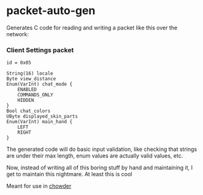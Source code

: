 # packet-auto-gen

Generates C code for reading and writing a packet like this over the network:

### Client Settings packet
```
id = 0x05

String(16) locale
Byte view_distance
Enum(VarInt) chat_mode {
	ENABLED
	COMMANDS_ONLY
	HIDDEN
}
Bool chat_colors
UByte displayed_skin_parts
Enum(VarInt) main_hand {
	LEFT
	RIGHT
}
```

The generated code will do basic input validation, like checking that strings are under their max length, enum values are actually valid values, etc.

Now, instead of writing all of this boring stuff by hand and maintaining it, I get to maintain this nightmare. At least this is cool

Meant for use in [chowder](https://github.com/BigHeadGeorge/chowder)
